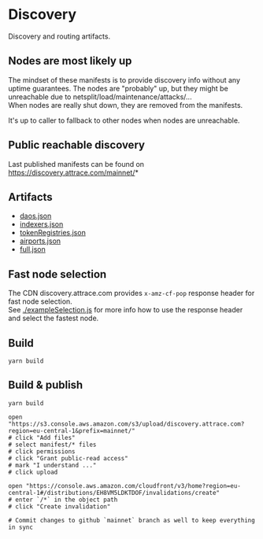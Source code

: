 # Discovery

Discovery and routing artifacts.

## Nodes are most likely up

The mindset of these manifests is to provide discovery info without any uptime guarantees.
The nodes are "probably" up, but they might be unreachable due to netsplit/load/maintenance/attacks/...   
When nodes are really shut down, they are removed from the manifests.

It's up to caller to fallback to other nodes when nodes are unreachable.

## Public reachable discovery

Last published manifests can be found on https://discovery.attrace.com/mainnet/*

## Artifacts

-  [daos.json](https://discovery.attrace.com/mainnet/daos.json)
-  [indexers.json](https://discovery.attrace.com/mainnet/indexers.json)
-  [tokenRegistries.json](https://discovery.attrace.com/mainnet/tokenRegistries.json)
-  [airports.json](https://discovery.attrace.com/mainnet/airports.json)
-  [full.json](https://discovery.attrace.com/mainnet/full.json)

## Fast node selection
The CDN discovery.attrace.com provides `x-amz-cf-pop` response header for fast node selection.   
See [./exampleSelection.js](./exampleSelection.js) for more info how to use the response header and select the fastest node.

## Build

```
yarn build
```

## Build & publish

```
yarn build

open "https://s3.console.aws.amazon.com/s3/upload/discovery.attrace.com?region=eu-central-1&prefix=mainnet/"
# click "Add files"
# select manifest/* files
# click permissions
# click "Grant public-read access"
# mark "I understand ..."
# click upload

open "https://console.aws.amazon.com/cloudfront/v3/home?region=eu-central-1#/distributions/EH8VM5LDKTDOF/invalidations/create"
# enter `/*` in the object path
# click "Create invalidation"

# Commit changes to github `mainnet` branch as well to keep everything in sync
```